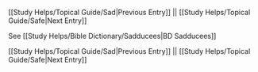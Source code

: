 [[Study Helps/Topical Guide/Sad|Previous Entry]]  ||  [[Study Helps/Topical Guide/Safe|Next Entry]]

 See [[Study Helps/Bible Dictionary/Sadducees|BD Sadducees]]

[[Study Helps/Topical Guide/Sad|Previous Entry]]  ||  [[Study Helps/Topical Guide/Safe|Next Entry]]